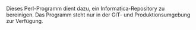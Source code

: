 Dieses Perl-Programm dient dazu, ein Informatica-Repository zu bereinigen. Das Programm steht nur in der GIT- und Produktionsumgebung zur Verfügung.



